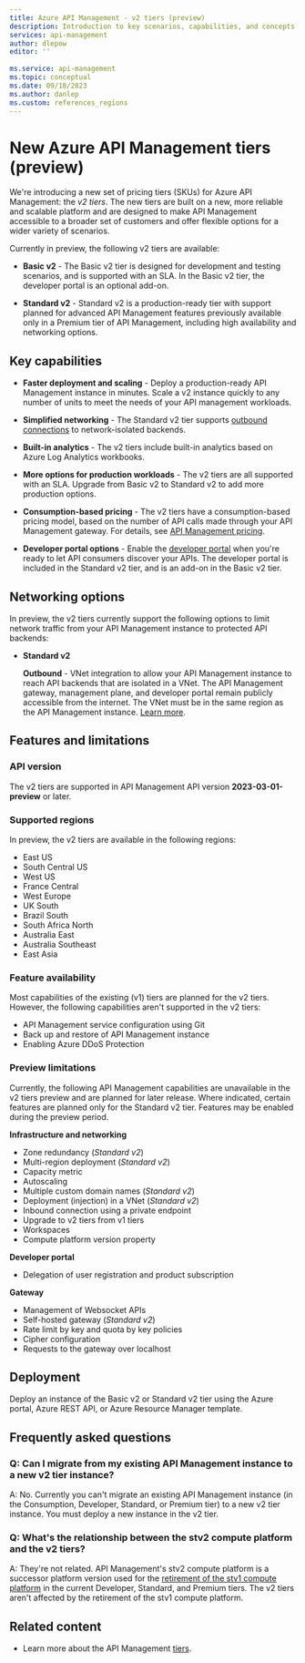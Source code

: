 ```yaml
---
title: Azure API Management - v2 tiers (preview)
description: Introduction to key scenarios, capabilities, and concepts of the v2 tiers (SKUs) of the Azure API Management service. The v2 tiers are in preview.
services: api-management
author: dlepow
editor: ''
 
ms.service: api-management
ms.topic: conceptual
ms.date: 09/18/2023
ms.author: danlep
ms.custom: references_regions
---
```


# New Azure API Management tiers (preview)

We're introducing a new set of pricing tiers (SKUs) for Azure API Management: the *v2 tiers*. The new tiers are built on a new, more reliable and scalable platform and are designed to make API Management accessible to a broader set of customers and offer flexible options for a wider variety of scenarios.

Currently in preview, the following v2 tiers are available:

* **Basic v2** - The Basic v2 tier is designed for development and testing scenarios, and is supported with an SLA. In the Basic v2 tier, the developer portal is an optional add-on.

* **Standard v2** - Standard v2 is a production-ready tier with support planned for advanced API Management features previously available only in a Premium tier of API Management, including high availability and networking options.

## Key capabilities

* **Faster deployment and scaling** - Deploy a production-ready API Management instance in minutes. Scale a v2 instance quickly to any number of units to meet the needs of your API management workloads.

* **Simplified networking** - The Standard v2 tier supports [outbound connections](#networking-options) to network-isolated backends.

* **Built-in analytics** -  The v2 tiers include built-in analytics based on Azure Log Analytics workbooks.

* **More options for production workloads** - The v2 tiers are all supported with an SLA. Upgrade from Basic v2 to Standard v2 to add more production options.

* **Consumption-based pricing** - The v2 tiers have a consumption-based pricing model, based on the number of API calls made through your API Management gateway. For details, see [API Management pricing](https://azure.microsoft.com/pricing/details/api-management/).

* **Developer portal options** - Enable the [developer portal](api-management-howto-developer-portal.md) when you're ready to let API consumers discover your APIs. The developer portal is included in the Standard v2 tier, and is an add-on in the Basic v2 tier.

## Networking options

In preview, the v2 tiers currently support the following options to limit network traffic from your API Management instance to protected API backends:


* **Standard v2**

    **Outbound** - VNet integration to allow your API Management instance to reach API backends that are isolated in a VNet. The API Management gateway, management plane, and developer portal remain publicly accessible from the internet. The VNet must be in the same region as the API Management instance. [Learn more](integrate-vnet-outbound.md).

    
## Features and limitations

### API version

The v2 tiers are supported in API Management API version **2023-03-01-preview** or later.

### Supported regions

In preview, the v2 tiers are available in the following regions:

* East US
* South Central US
* West US
* France Central
* West Europe
* UK South
* Brazil South
* South Africa North
* Australia East
* Australia Southeast
* East Asia

### Feature availability

Most capabilities of the existing (v1) tiers are planned for the v2 tiers. However, the following capabilities aren't supported in the v2 tiers:

* API Management service configuration using Git
* Back up and restore of API Management instance
* Enabling Azure DDoS Protection

### Preview limitations

Currently, the following API Management capabilities are unavailable in the v2 tiers preview and are planned for later release. Where indicated, certain features are planned only for the Standard v2 tier. Features may be enabled during the preview period.


**Infrastructure and networking**
* Zone redundancy (*Standard v2*)
* Multi-region deployment (*Standard v2*)
* Capacity metric
* Autoscaling
* Multiple custom domain names (*Standard v2*)
* Deployment (injection) in a VNet (*Standard v2*) 
* Inbound connection using a private endpoint
* Upgrade to v2 tiers from v1 tiers 
* Workspaces
* Compute platform version property  

**Developer portal**
* Delegation of user registration and product subscription

**Gateway**
* Management of Websocket APIs
* Self-hosted gateway (*Standard v2*)
* Rate limit by key and quota by key policies
* Cipher configuration
* Requests to the gateway over localhost

## Deployment

Deploy an instance of the Basic v2 or Standard v2 tier using the Azure portal, Azure REST API, or Azure Resource Manager template.

## Frequently asked questions

### Q: Can I migrate from my existing API Management instance to a new v2 tier instance?

A: No. Currently you can't migrate an existing API Management instance (in the Consumption, Developer, Standard, or Premium tier) to a new v2 tier instance. You must deploy a new instance in the v2 tier.

### Q: What's the relationship between the stv2 compute platform and the v2 tiers?
A: They're not related. API Management's stv2 compute platform is a successor platform version used for the [retirement of the stv1 compute platform](./breaking-changes/stv1-platform-retirement-august-2024.md) in the current Developer, Standard, and Premium tiers. The v2 tiers aren't affected by the retirement of the stv1 compute platform.

## Related content

* Learn more about the API Management [tiers](api-management-features.md).